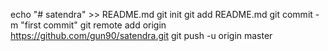echo "# satendra" >> README.md
git init
git add README.md
git commit -m "first commit"
git remote add origin https://github.com/gun90/satendra.git
git push -u origin master
